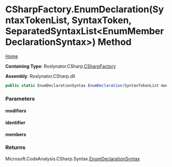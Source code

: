 <a name="_top"></a>

# CSharpFactory\.EnumDeclaration\(SyntaxTokenList, SyntaxToken, SeparatedSyntaxList\<EnumMemberDeclarationSyntax>\) Method

[Home](../../../../README.md#_top)

**Containing Type**: Roslynator\.CSharp\.[CSharpFactory](../README.md#_top)

**Assembly**: Roslynator\.CSharp\.dll

```csharp
public static EnumDeclarationSyntax EnumDeclaration(SyntaxTokenList modifiers, SyntaxToken identifier, SeparatedSyntaxList<EnumMemberDeclarationSyntax> members)
```

### Parameters

#### modifiers

#### identifier

#### members

### Returns

Microsoft\.CodeAnalysis\.CSharp\.Syntax\.[EnumDeclarationSyntax](https://docs.microsoft.com/en-us/dotnet/api/microsoft.codeanalysis.csharp.syntax.enumdeclarationsyntax)

